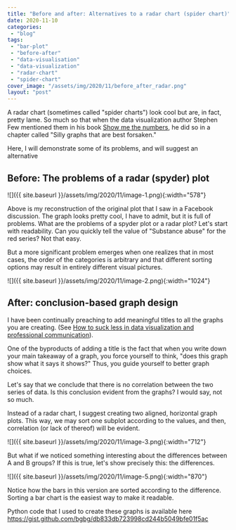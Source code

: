 ```yaml
---
title: "Before and after: Alternatives to a radar chart (spider chart)"
date: 2020-11-10
categories: 
 - "blog"
tags: 
 - "bar-plot"
 - "before-after"
 - "data-visualisation"
 - "data-visualization"
 - "radar-chart"
 - "spider-chart"
cover_image: "/assets/img/2020/11/before_after_radar.png"
layout: "post"
---
```


A radar chart (sometimes called "spider charts") look cool but are, in fact,
pretty lame. So much so that when the data visualization author Stephen Few mentioned them in his book [Show me the numbers](https://www.amazon.com/Show-Me-Numbers-Designing-Enlighten/), he did so in a chapter called "Silly graphs that are best forsaken."

Here, I will demonstrate some of its problems, and will suggest an alternative

## Before: The problems of a radar (spyder) plot

![]({{ site.baseurl }}/assets/img/2020/11/image-1.png){:width="578"}

Above is my reconstruction of the original plot that I saw in a Facebook discussion. The graph looks pretty cool, I have to admit, but it is full of problems.
What are the problems of a spyder plot or a radar plot?
Let's start with readability. Can you quickly tell the value of "Substance abuse" for the red series? Not that easy.

But a more significant problem emerges when one realizes that in most cases, the order of the categories is arbitrary and that different sorting options may result in entirely different visual pictures.

![]({{ site.baseurl }}/assets/img/2020/11/image-2.png){:width="1024"}

## After: conclusion-based graph design

I have been continually preaching to add meaningful titles to all the graphs you are creating. (See [How to suck less in data visualization and professional communication](https://gorelik.net/2020/07/28/how-to-suck-less-in-data-visualization-and-professional-communication/)).

One of the byproducts of adding a title is the fact that when you write down your main takeaway of a graph, you force yourself to think, "does this graph show what it says it shows?" Thus, you guide yourself to better graph choices.

Let's say that we conclude that there is no correlation between the two series of data. Is this conclusion evident from the graphs? I would say, not so much.

Instead of a radar chart, I suggest creating two aligned, horizontal graph plots. This way, we may sort one subplot according to the values, and then, correlation (or lack of thereof) will be evident.

![]({{ site.baseurl }}/assets/img/2020/11/image-3.png){:width="712"}

But what if we noticed something interesting about the differences between A and B groups? If this is true, let's show precisely this: the differences.

![]({{ site.baseurl }}/assets/img/2020/11/image-5.png){:width="870"}

Notice how the bars in this version are sorted according to the difference. Sorting a bar chart is the easiest way to make it readable.

Python code that I used to create these graphs is available here <https://gist.github.com/bgbg/db833db723998cd244b5049bfe01f5ac>
